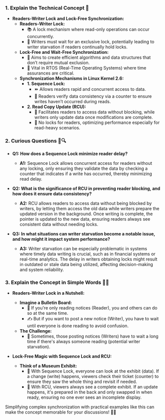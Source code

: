 ### 1. Explain the Technical Concept 📘

- **Readers-Writer Lock and Lock-Free Synchronization:**
  - **Readers-Writer Lock:**
    - 📚 A lock mechanism where read-only operations can occur concurrently.
    - 🚫 Writers must wait for an exclusive lock, potentially leading to writer starvation if readers continually hold locks.
  - **Lock-Free and Wait-Free Synchronization:**
    - 🔄 Aims to create efficient algorithms and data structures that don’t require mutual exclusion.
    - 🎯 Vital in RTOS (Real-Time Operating Systems) where time assurances are critical.
  - **Synchronization Mechanisms in Linux Kernel 2.6:**
    - **1. Sequence Lock:**
      - ⏩ Allows readers rapid and concurrent access to data.
      - 🔄 Readers verify data consistency via a counter to ensure writes haven’t occurred during reads.
    - **2. Read Copy Update (RCU):**
      - 🔄 Facilitates readers to access data without blocking, while writers only update data once modifications are complete.
      - 🚫 No locks for readers, optimizing performance especially for read-heavy scenarios.

### 2. Curious Questions 🤔🔍

- **Q1: How does a Sequence Lock minimize reader delay?**
  - **A1:** Sequence Lock allows concurrent access for readers without any locking, only ensuring they validate the data by checking a counter that indicates if a write has occurred, thereby minimizing read delay.

- **Q2: What is the significance of RCU in preventing reader blocking, and how does it ensure data consistency?**
  - **A2:** RCU allows readers to access data without being blocked by writers, by letting them access the old data while writers prepare the updated version in the background. Once writing is complete, the pointer is updated to the new data, ensuring readers always see consistent data without needing locks.

- **Q3: In what situations can writer starvation become a notable issue, and how might it impact system performance?**
  - **A3:** Writer starvation can be especially problematic in systems where timely data writing is crucial, such as in financial systems or real-time analytics. The delay in writers obtaining locks might result in outdated or stale data being utilized, affecting decision-making and system reliability.

### 3. Explain the Concept in Simple Words 🎉💡

- **Readers-Writer Lock in a Nutshell:**
  - **Imagine a Bulletin Board:**
    - 📰 If you're only reading notices (Reader), you and others can do so at the same time.
    - ✍️ But if you want to post a new notice (Writer), you have to wait until everyone is done reading to avoid confusion.
  - **The Challenge:**
    - 🔄 Sometimes, those posting notices (Writers) have to wait a long time if there's always someone reading (potential writer starvation).

- **Lock-Free Magic with Sequence Lock and RCU:**
  - **Think of a Museum Exhibit:**
    - 🎨 With Sequence Lock, everyone can look at the exhibit (data). If a change (write) happens, viewers check their ticket (counter) to ensure they saw the whole thing and revisit if needed.
    - 🔄 With RCU, viewers always see a complete exhibit. If an update happens, it's prepared in the back and only swapped in when ready, ensuring no one ever sees an incomplete display.

Simplifying complex synchronization with practical examples like this can make the concept memorable for your discussions! 🚀🙌
